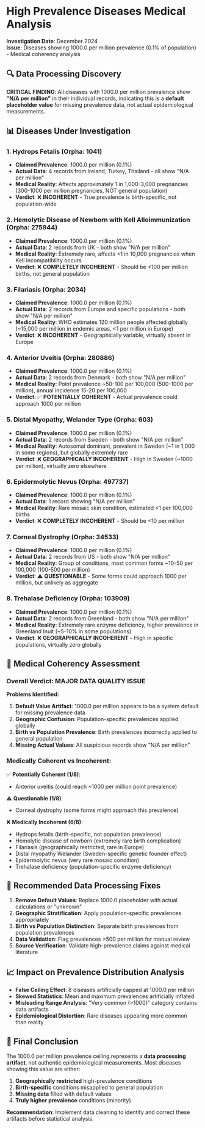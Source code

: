 # High Prevalence Diseases Medical Analysis

**Investigation Date**: December 2024  
**Issue**: Diseases showing 1000.0 per million prevalence (0.1% of population) - Medical coherency analysis

## 🔍 **Data Processing Discovery**

**CRITICAL FINDING**: All diseases with 1000.0 per million prevalence show **"N/A per million"** in their individual records, indicating this is a **default placeholder value** for missing prevalence data, not actual epidemiological measurements.

## 📊 **Diseases Under Investigation**

### 1. **Hydrops Fetalis** (Orpha: 1041)
- **Claimed Prevalence**: 1000.0 per million (0.1%)
- **Actual Data**: 4 records from Ireland, Turkey, Thailand - all show "N/A per million"
- **Medical Reality**: Affects approximately 1 in 1,000-3,000 pregnancies (300-1000 per million pregnancies, NOT general population)
- **Verdict**: ❌ **INCOHERENT** - True prevalence is birth-specific, not population-wide

### 2. **Hemolytic Disease of Newborn with Kell Alloimmunization** (Orpha: 275944)
- **Claimed Prevalence**: 1000.0 per million (0.1%)
- **Actual Data**: 2 records from UK - both show "N/A per million"
- **Medical Reality**: Extremely rare, affects <1 in 10,000 pregnancies when Kell incompatibility occurs
- **Verdict**: ❌ **COMPLETELY INCOHERENT** - Should be <100 per million births, not general population

### 3. **Filariasis** (Orpha: 2034)
- **Claimed Prevalence**: 1000.0 per million (0.1%)
- **Actual Data**: 2 records from Europe and specific populations - both show "N/A per million"
- **Medical Reality**: WHO estimates 120 million people affected globally (~15,000 per million in endemic areas, <1 per million in Europe)
- **Verdict**: ❌ **INCOHERENT** - Geographically variable, virtually absent in Europe

### 4. **Anterior Uveitis** (Orpha: 280886)
- **Claimed Prevalence**: 1000.0 per million (0.1%)
- **Actual Data**: 2 records from Denmark - both show "N/A per million"
- **Medical Reality**: Point prevalence ~50-100 per 100,000 (500-1000 per million), annual incidence 15-20 per 100,000
- **Verdict**: ✅ **POTENTIALLY COHERENT** - Actual prevalence could approach 1000 per million

### 5. **Distal Myopathy, Welander Type** (Orpha: 603)
- **Claimed Prevalence**: 1000.0 per million (0.1%)
- **Actual Data**: 2 records from Sweden - both show "N/A per million"
- **Medical Reality**: Autosomal dominant, prevalent in Sweden (~1 in 1,000 in some regions), but globally extremely rare
- **Verdict**: ❌ **GEOGRAPHICALLY INCOHERENT** - High in Sweden (~1000 per million), virtually zero elsewhere

### 6. **Epidermolytic Nevus** (Orpha: 497737)
- **Claimed Prevalence**: 1000.0 per million (0.1%)
- **Actual Data**: 1 record showing "N/A per million"
- **Medical Reality**: Rare mosaic skin condition, estimated <1 per 100,000 births
- **Verdict**: ❌ **COMPLETELY INCOHERENT** - Should be <10 per million

### 7. **Corneal Dystrophy** (Orpha: 34533)
- **Claimed Prevalence**: 1000.0 per million (0.1%)
- **Actual Data**: 2 records from US - both show "N/A per million"
- **Medical Reality**: Group of conditions, most common forms ~10-50 per 100,000 (100-500 per million)
- **Verdict**: ⚠️ **QUESTIONABLE** - Some forms could approach 1000 per million, but unlikely as aggregate

### 8. **Trehalase Deficiency** (Orpha: 103909)
- **Claimed Prevalence**: 1000.0 per million (0.1%)
- **Actual Data**: 2 records from Greenland - both show "N/A per million"
- **Medical Reality**: Extremely rare enzyme deficiency, higher prevalence in Greenland Inuit (~5-10% in some populations)
- **Verdict**: ❌ **GEOGRAPHICALLY INCOHERENT** - High in specific populations, virtually zero globally

## 🏥 **Medical Coherency Assessment**

### **Overall Verdict: MAJOR DATA QUALITY ISSUE**

**Problems Identified:**

1. **Default Value Artifact**: 1000.0 per million appears to be a system default for missing prevalence data
2. **Geographic Confusion**: Population-specific prevalences applied globally
3. **Birth vs Population Prevalence**: Birth prevalences incorrectly applied to general population
4. **Missing Actual Values**: All suspicious records show "N/A per million"

### **Medically Coherent vs Incoherent:**

✅ **Potentially Coherent (1/8)**:
- Anterior uveitis (could reach ~1000 per million point prevalence)

⚠️ **Questionable (1/8)**:
- Corneal dystrophy (some forms might approach this prevalence)

❌ **Medically Incoherent (6/8)**:
- Hydrops fetalis (birth-specific, not population prevalence)
- Hemolytic disease of newborn (extremely rare birth complication)  
- Filariasis (geographically restricted, rare in Europe)
- Distal myopathy Welander (Sweden-specific genetic founder effect)
- Epidermolytic nevus (very rare mosaic condition)
- Trehalase deficiency (population-specific enzyme deficiency)

## 🔧 **Recommended Data Processing Fixes**

1. **Remove Default Values**: Replace 1000.0 placeholder with actual calculations or "unknown"
2. **Geographic Stratification**: Apply population-specific prevalences appropriately  
3. **Birth vs Population Distinction**: Separate birth prevalences from population prevalences
4. **Data Validation**: Flag prevalences >500 per million for manual review
5. **Source Verification**: Validate high-prevalence claims against medical literature

## 📈 **Impact on Prevalence Distribution Analysis**

- **False Ceiling Effect**: 8 diseases artificially capped at 1000.0 per million
- **Skewed Statistics**: Mean and maximum prevalences artificially inflated
- **Misleading Range Analysis**: "Very common (>1000)" category contains data artifacts
- **Epidemiological Distortion**: Rare diseases appearing more common than reality

## 🎯 **Final Conclusion**

The 1000.0 per million prevalence ceiling represents a **data processing artifact**, not authentic epidemiological measurements. Most diseases showing this value are either:

1. **Geographically restricted** high-prevalence conditions
2. **Birth-specific** conditions misapplied to general population  
3. **Missing data** filled with default values
4. **Truly higher prevalence** conditions (minority)

**Recommendation**: Implement data cleaning to identify and correct these artifacts before statistical analysis. 